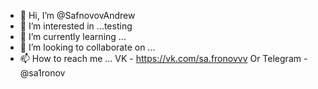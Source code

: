 - 👋 Hi, I’m @SafnovovAndrew
- 👀 I’m interested in ...testing
- 🌱 I’m currently learning ...
- 💞️ I’m looking to collaborate on ...
- 📫 How to reach me ... 
VK - https://vk.com/sa.fronovvv
Or Telegram - @sa1ronov

<!---
SafnovovAndrew/SafnovovAndrew is a ✨ special ✨ repository because its `README.md` (this file) appears on your GitHub profile.
You can click the Preview link to take a look at your changes.
--->
